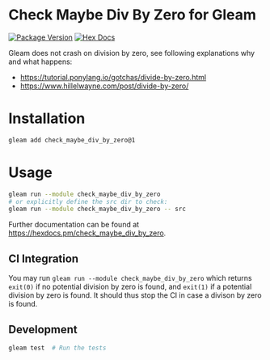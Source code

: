 # Check Maybe Div By Zero for Gleam

[![Package Version](https://img.shields.io/hexpm/v/check_maybe_div_by_zero)](https://hex.pm/packages/check_maybe_div_by_zero)
[![Hex Docs](https://img.shields.io/badge/hex-docs-ffaff3)](https://hexdocs.pm/check_maybe_div_by_zero/)

Gleam does not crash on division by zero, see following explanations why and
what happens:
- <https://tutorial.ponylang.io/gotchas/divide-by-zero.html>
- <https://www.hillelwayne.com/post/divide-by-zero/>

# Installation

```sh
gleam add check_maybe_div_by_zero@1
```

# Usage

```sh
gleam run --module check_maybe_div_by_zero
# or explicitly define the src dir to check:
gleam run --module check_maybe_div_by_zero -- src
```

Further documentation can be found at <https://hexdocs.pm/check_maybe_div_by_zero>.

## CI Integration

You may run `gleam run --module check_maybe_div_by_zero` which returns `exit(0)`
if no potential division by zero is found, and `exit(1)` if a potential division
by zero is found. It should thus stop the CI in case a divison by zero is found.

## Development

```sh
gleam test  # Run the tests
```

